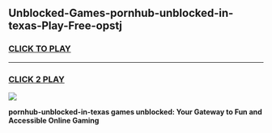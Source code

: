 
## Unblocked-Games-pornhub-unblocked-in-texas-Play-Free-opstj
<h3>
<a href="https://premium76.site?title=pornhub-unblocked-in-texas&ref=21A">CLICK TO PLAY</a></h3>
<hr>

<h3>
<a href="https://premium76.site?title=pornhub-unblocked-in-texas&ref=21A">CLICK 2 PLAY</a>
  
</h3>

<a href="https://premium76.site?title=pornhub-unblocked-in-texas&ref=21A"><img src="https://clearcache.store/games.png"></a>


**pornhub-unblocked-in-texas games unblocked: Your Gateway to Fun and Accessible Online Gaming**
